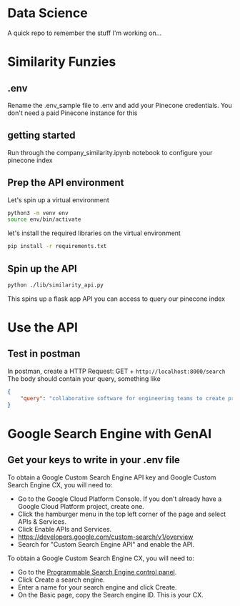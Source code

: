 # Data Science
A quick repo to remember the stuff I'm working on...

# Similarity Funzies
## .env
Rename the .env_sample file to .env and add your Pinecone credentials.
You don't need a paid Pinecone instance for this

## getting started
Run through the company_similarity.ipynb notebook to configure your pinecone index

## Prep the API environment
Let's spin up a virtual environment
``` bash
python3 -m venv env
source env/bin/activate
```
let's install the required libraries on the virtual environment
``` bash
pip install -r requirements.txt
```

## Spin up the API
``` bash
python ./lib/similarity_api.py
```
This spins up a flask app API you can access to query our pinecone index

# Use the API
## Test in postman
In postman, create a HTTP Request: GET + `http://localhost:8000/search`
The body should contain your query, something like 
```json
{
    "query": "collaborative software for engineering teams to create prototypes"
}
```

# Google Search Engine with GenAI
## Get your keys to write in your .env file

To obtain a Google Custom Search Engine API key and Google Custom Search Engine CX, you will need to:

- Go to the Google Cloud Platform Console.
If you don't already have a Google Cloud Platform project, create one.
- Click the hamburger menu in the top left corner of the page and select APIs & Services.
- Click Enable APIs and Services.
- https://developers.google.com/custom-search/v1/overview
- Search for "Custom Search Engine API" and enable the API.

To obtain a Google Custom Search Engine CX, you will need to:

- Go to the [Programmable Search Engine control panel](https://programmablesearchengine.google.com/controlpanel).
- Click Create a search engine.
- Enter a name for your search engine and click Create.
- On the Basic page, copy the Search engine ID. This is your CX.